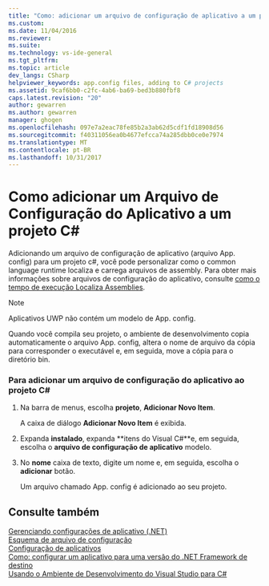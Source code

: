 ```yaml
---
title: "Como: adicionar um arquivo de configuração de aplicativo a um projeto c# | Microsoft Docs"
ms.custom: 
ms.date: 11/04/2016
ms.reviewer: 
ms.suite: 
ms.technology: vs-ide-general
ms.tgt_pltfrm: 
ms.topic: article
dev_langs: CSharp
helpviewer_keywords: app.config files, adding to C# projects
ms.assetid: 9caf6bb0-c2fc-4ab6-ba69-bed3b880fbf8
caps.latest.revision: "20"
author: gewarren
ms.author: gewarren
manager: ghogen
ms.openlocfilehash: 097e7a2eac78fe85b2a3ab62d5cdf1fd18908d56
ms.sourcegitcommit: f40311056ea0b4677efcca74a285dbb0ce0e7974
ms.translationtype: MT
ms.contentlocale: pt-BR
ms.lasthandoff: 10/31/2017
---
```

# <a name="how-to-add-an-application-configuration-file-to-a-c-project"></a>Como adicionar um Arquivo de Configuração do Aplicativo a um projeto C#
Adicionando um arquivo de configuração de aplicativo (arquivo App. config) para um projeto c#, você pode personalizar como o common language runtime localiza e carrega arquivos de assembly. Para obter mais informações sobre arquivos de configuração do aplicativo, consulte [como o tempo de execução Localiza Assemblies](/dotnet/framework/deployment/how-the-runtime-locates-assemblies).  
  
> [!NOTE]
>  Aplicativos UWP não contém um modelo de App. config.
  
 Quando você compila seu projeto, o ambiente de desenvolvimento copia automaticamente o arquivo App. config, altera o nome de arquivo da cópia para corresponder o executável e, em seguida, move a cópia para o diretório bin.  
  
### <a name="to-add-an-application-configuration-file-to-your-c-project"></a>Para adicionar um arquivo de configuração do aplicativo ao projeto C#  
  
1.  Na barra de menus, escolha **projeto**, **Adicionar Novo Item**.  
  
     A caixa de diálogo **Adicionar Novo Item** é exibida.  
  
2.  Expanda **instalado**, expanda **itens do Visual C#**e, em seguida, escolha o **arquivo de configuração de aplicativo** modelo.  
  
3.  No **nome** caixa de texto, digite um nome e, em seguida, escolha o **adicionar** botão.  
  
     Um arquivo chamado App. config é adicionado ao seu projeto.  
  
## <a name="see-also"></a>Consulte também  
 [Gerenciando configurações de aplicativo (.NET)](../ide/managing-application-settings-dotnet.md)   
 [Esquema de arquivo de configuração](/dotnet/framework/configure-apps/file-schema/index)   
 [Configuração de aplicativos](/dotnet/framework/configure-apps/index)   
 [Como: configurar um aplicativo para uma versão do .NET Framework de destino](http://msdn.microsoft.com/en-us/5247b307-89ca-417b-8dd0-e8f9bd2f4717)   
 [Usando o Ambiente de Desenvolvimento do Visual Studio para C#](../csharp-ide/using-the-visual-studio-development-environment-for-csharp.md)